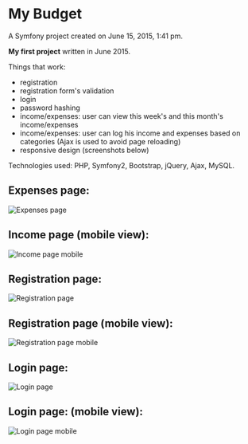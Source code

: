 My Budget
===============

A Symfony project created on June 15, 2015, 1:41 pm.

**My first project** written in June 2015.

Things that work:
* registration
* registration form's validation
* login
* password hashing
* income/expenses: user can view this week's and this month's income/expenses
* income/expenses: user can log his income and expenses based on categories (Ajax is used to avoid page reloading)
* responsive design (screenshots below)

Technologies used: PHP, Symfony2, Bootstrap, jQuery, Ajax, MySQL.

Expenses page:
------------------
![Expenses page](/ReadmeImages/expenses.PNG)

Income page (mobile view):
------------------
![Income page mobile](/ReadmeImages/incomeMobile.PNG)

Registration page:
------------------
![Registration page](/ReadmeImages/register.PNG)

Registration page (mobile view):
------------------
![Registration page mobile](/ReadmeImages/registerMobile.PNG)

Login page:
------------------
![Login page](/ReadmeImages/login.PNG)

Login page: (mobile view):
------------------
![Login page mobile](/ReadmeImages/loginMobile.PNG)

